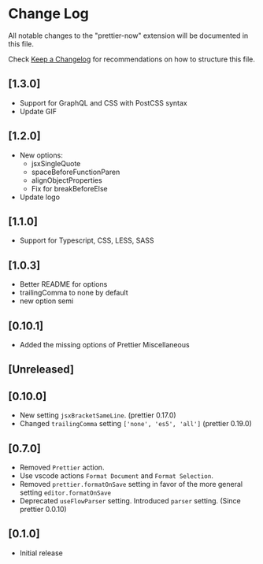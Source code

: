 # Change Log
All notable changes to the "prettier-now" extension will be documented in this file.

Check [Keep a Changelog](http://keepachangelog.com/) for recommendations on how to structure this file.

## [1.3.0]
- Support for GraphQL and CSS with PostCSS syntax
- Update GIF

## [1.2.0]
- New options:
    * jsxSingleQuote
    * spaceBeforeFunctionParen
    * alignObjectProperties
    * Fix for breakBeforeElse
- Update logo

## [1.1.0]
- Support for Typescript, CSS, LESS, SASS

## [1.0.3]
- Better README for options
- trailingComma to none by default
- new option semi

## [0.10.1]
- Added the missing options of Prettier Miscellaneous

## [Unreleased]

## [0.10.0]
- New setting `jsxBracketSameLine`. (prettier 0.17.0)
- Changed `trailingComma` setting `['none', 'es5', 'all']` (prettier 0.19.0)

## [0.7.0]
- Removed `Prettier` action.
- Use vscode actions `Format Document` and `Format Selection`.
- Removed `prettier.formatOnSave` setting in favor of the more general setting `editor.formatOnSave` 
- Deprecated `useFlowParser` setting. Introduced `parser` setting. (Since prettier 0.0.10)

## [0.1.0]
- Initial release